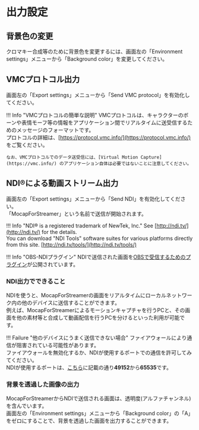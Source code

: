 # 出力設定

## 背景色の変更

クロマキー合成等のために背景色を変更するには、画面左の「Environment settings」メニューから「Background color」を変更してください。

## VMCプロトコル出力

画面左の「Export settings」メニューから「Send VMC protocol」を有効化してください。  

!!! Info "VMCプロトコルの簡単な説明"
    VMCプロトコルは、キャラクターのボーンや表情モーフ等の情報をアプリケーション間でリアルタイムに送受信するためのメッセージのフォーマットです。  
    プロトコルの詳細は、[https://protocol.vmc.info/](https://protocol.vmc.info/) をご覧ください。

    なお、VMCプロトコルでのデータ送受信には、[Virtual Motion Capture](https://vmc.info/) のアプリケーション自体は必要ではないことに注意してください。

## NDI®による動画ストリーム出力

画面左の「Export settings」メニューから「Send NDI」を有効化してください。  
「MocapForStreamer」という名前で送信が開始されます。

!!! Info "NDI® is a registered trademark of NewTek, Inc."
    See [http://ndi.tv/](http://ndi.tv/) for the details.  
    You can download "NDI Tools" software suites for various platforms directly from this site. [http://ndi.tv/tools/](http://ndi.tv/tools/)

!!! Info "OBS-NDIプラグイン"
    NDIで送信された画面を[OBSで受信するためのプラグイン](https://obsproject.com/forum/resources/obs-ndi-newtek-ndi%E2%84%A2-integration-into-obs-studio.528/)が公開されています。

### NDI出力でできること

NDIを使うと、MocapForStreamerの画面をリアルタイムにローカルネットワーク内の他のデバイスに送信することができます。  
例えば、MocapForStreamerによるモーションキャプチャを行うPCと、その画面を他の素材等と合成して動画配信を行うPCを分けるといった利用が可能です。

!!! Failure "他のデバイスにうまく送信できない場合"
    ファイアウォールにより通信が阻害されている可能性があります。  
    ファイアウォールを無効化するか、NDIが使用するポートでの通信を許可してみてください。  
    NDIが使用するポートは、[こちら](https://support.newtek.com/hc/en-us/articles/218109497-NDI-Video-Data-Flow)に記載の通り**49152**から**65535**です。

### 背景を透過した画像の出力

MocapForStreamerからNDIで送信される画面は、透明度(アルファチャンネル)を含んでいます。  
画面左の「Environment settings」メニューから「Background color」の「A」をゼロにすることで、背景を透過した画面を出力することができます。